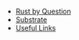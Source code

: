 - [Rust by Question](rust/rust_by_question.md)
- [Substrate](rust/substrate.md)
- [Useful Links](rust/spell_steal.md)

<footer id="mb-footer"></footer>

